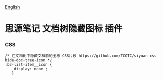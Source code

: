 [English](https://github.com/TCOTC/siyuan-css-hide-doc-tree-icon/blob/main/README.md)

# 思源笔记 文档树隐藏图标 插件

### CSS

```
/* 在文档树中隐藏文档前的图标 CSS片段 https://github.com/TCOTC/siyuan-css-hide-doc-tree-icon */
.b3-list-item__icon {
    display: none ;
   }
```